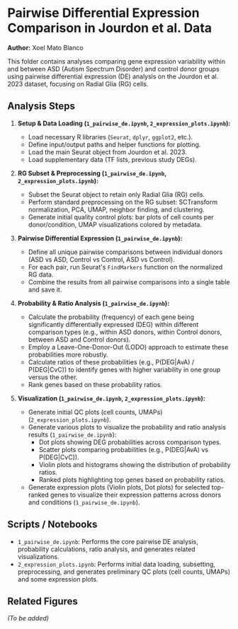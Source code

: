 # Pairwise Differential Expression Comparison in Jourdon et al. Data

**Author:** Xoel Mato Blanco

This folder contains analyses comparing gene expression variability within and between ASD (Autism Spectrum Disorder) and control donor groups using pairwise differential expression (DE) analysis on the Jourdon et al. 2023 dataset, focusing on Radial Glia (RG) cells.

## Analysis Steps

1.  **Setup & Data Loading (`1_pairwise_de.ipynb`, `2_expression_plots.ipynb`):**
    *   Load necessary R libraries (`Seurat`, `dplyr`, `ggplot2`, etc.).
    *   Define input/output paths and helper functions for plotting.
    *   Load the main Seurat object from Jourdon et al. 2023.
    *   Load supplementary data (TF lists, previous study DEGs).

2.  **RG Subset & Preprocessing (`1_pairwise_de.ipynb`, `2_expression_plots.ipynb`):**
    *   Subset the Seurat object to retain only Radial Glia (RG) cells.
    *   Perform standard preprocessing on the RG subset: SCTransform normalization, PCA, UMAP, neighbor finding, and clustering.
    *   Generate initial quality control plots: bar plots of cell counts per donor/condition, UMAP visualizations colored by metadata.

3.  **Pairwise Differential Expression (`1_pairwise_de.ipynb`):**
    *   Define all unique pairwise comparisons between individual donors (ASD vs ASD, Control vs Control, ASD vs Control).
    *   For each pair, run Seurat's `FindMarkers` function on the normalized RG data.
    *   Combine the results from all pairwise comparisons into a single table and save it.

4.  **Probability & Ratio Analysis (`1_pairwise_de.ipynb`):**
    *   Calculate the probability (frequency) of each gene being significantly differentially expressed (DEG) within different comparison types (e.g., within ASD donors, within Control donors, between ASD and Control donors).
    *   Employ a Leave-One-Donor-Out (LODO) approach to estimate these probabilities more robustly.
    *   Calculate ratios of these probabilities (e.g., P(DEG|AvA) / P(DEG|CvC)) to identify genes with higher variability in one group versus the other.
    *   Rank genes based on these probability ratios.

5.  **Visualization (`1_pairwise_de.ipynb`, `2_expression_plots.ipynb`):**
    *   Generate initial QC plots (cell counts, UMAPs) (`2_expression_plots.ipynb`).
    *   Generate various plots to visualize the probability and ratio analysis results (`1_pairwise_de.ipynb`):
        *   Dot plots showing DEG probabilities across comparison types.
        *   Scatter plots comparing probabilities (e.g., P(DEG|AvA) vs P(DEG|CvC)).
        *   Violin plots and histograms showing the distribution of probability ratios.
        *   Ranked plots highlighting top genes based on probability ratios.
    *   Generate expression plots (Violin plots, Dot plots) for selected top-ranked genes to visualize their expression patterns across donors and conditions (`1_pairwise_de.ipynb`).

## Scripts / Notebooks

*   `1_pairwise_de.ipynb`: Performs the core pairwise DE analysis, probability calculations, ratio analysis, and generates related visualizations.
*   `2_expression_plots.ipynb`: Performs initial data loading, subsetting, preprocessing, and generates preliminary QC plots (cell counts, UMAPs) and some expression plots.

## Related Figures

*(To be added)*
